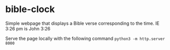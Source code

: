 # bible-clock

Simple webpage that displays a Bible verse corresponding to the time. IE 3:26 pm is John 3:26

Serve the page locally with the following command `python3 -m http.server 8000`
